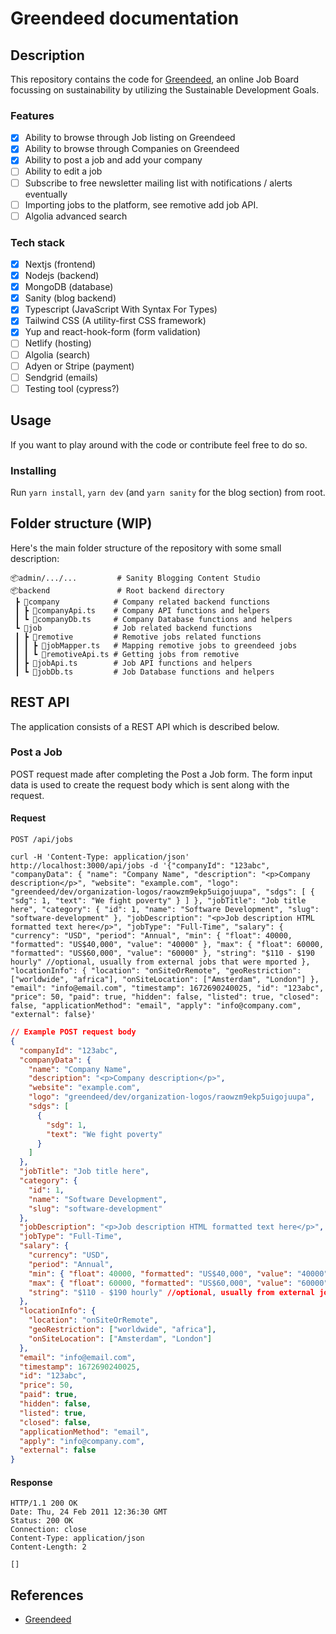 # Greendeed documentation

## Description

This repository contains the code for [Greendeed](https://greendeed.io/), an online Job Board focussing on sustainability by utilizing the Sustainable Development Goals.

### Features

- [x] Ability to browse through Job listing on Greendeed
- [x] Ability to browse through Companies on Greendeed
- [x] Ability to post a job and add your company
- [ ] Ability to edit a job
- [ ] Subscribe to free newsletter mailing list with notifications / alerts eventually
- [ ] Importing jobs to the platform, see remotive add job API.
- [ ] Algolia advanced search

### Tech stack

- [x] Nextjs (frontend)
- [x] Nodejs (backend)
- [x] MongoDB (database)
- [x] Sanity (blog backend)
- [x] Typescript (JavaScript With Syntax For Types)
- [x] Tailwind CSS (A utility-first CSS framework)
- [x] Yup and react-hook-form (form validation)
- [ ] Netlify (hosting)
- [ ] Algolia (search)
- [ ] Adyen or Stripe (payment)
- [ ] Sendgrid (emails)
- [ ] Testing tool (cypress?)

## Usage

If you want to play around with the code or contribute feel free to do so.

### Installing

Run `yarn install`, `yarn dev` (and `yarn sanity` for the blog section) from root.

## Folder structure (WIP)

Here's the main folder structure of the repository with some small description:

```
📦admin/.../...         # Sanity Blogging Content Studio
📦backend               # Root backend directory
 ┣ 📂company            # Company related backend functions
 ┃ ┣ 📜companyApi.ts    # Company API functions and helpers
 ┃ ┗ 📜companyDb.ts     # Company Database functions and helpers
 ┗ 📂job                # Job related backend functions
 ┃ ┣ 📂remotive         # Remotive jobs related functions
 ┃ ┃ ┣ 📜jobMapper.ts   # Mapping remotive jobs to greendeed jobs
 ┃ ┃ ┗ 📜remotiveApi.ts # Getting jobs from remotive
 ┃ ┣ 📜jobApi.ts        # Job API functions and helpers
 ┃ ┗ 📜jobDb.ts         # Job Database functions and helpers
```

## REST API

The application consists of a REST API which is described below.

### Post a Job

POST request made after completing the Post a Job form. The form input data is used to create the request body which is sent along with the request.

#### Request

`POST /api/jobs`

    curl -H 'Content-Type: application/json' http://localhost:3000/api/jobs -d '{"companyId": "123abc", "companyData": { "name": "Company Name", "description": "<p>Company description</p>", "website": "example.com", "logo": "greendeed/dev/organization-logos/raowzm9ekp5uigojuupa", "sdgs": [ { "sdg": 1, "text": "We fight poverty" } ] }, "jobTitle": "Job title here", "category": { "id": 1, "name": "Software Development", "slug": "software-development" }, "jobDescription": "<p>Job description HTML formatted text here</p>", "jobType": "Full-Time", "salary": { "currency": "USD", "period": "Annual", "min": { "float": 40000, "formatted": "US$40,000", "value": "40000" }, "max": { "float": 60000, "formatted": "US$60,000", "value": "60000" }, "string": "$110 - $190 hourly" //optional, usually from external jobs that were mported }, "locationInfo": { "location": "onSiteOrRemote", "geoRestriction": ["worldwide", "africa"], "onSiteLocation": ["Amsterdam", "London"] }, "email": "info@email.com", "timestamp": 1672690240025, "id": "123abc", "price": 50, "paid": true, "hidden": false, "listed": true, "closed": false, "applicationMethod": "email", "apply": "info@company.com", "external": false}'

```json
// Example POST request body
{
  "companyId": "123abc",
  "companyData": {
    "name": "Company Name",
    "description": "<p>Company description</p>",
    "website": "example.com",
    "logo": "greendeed/dev/organization-logos/raowzm9ekp5uigojuupa",
    "sdgs": [
      {
        "sdg": 1,
        "text": "We fight poverty"
      }
    ]
  },
  "jobTitle": "Job title here",
  "category": {
    "id": 1,
    "name": "Software Development",
    "slug": "software-development"
  },
  "jobDescription": "<p>Job description HTML formatted text here</p>",
  "jobType": "Full-Time",
  "salary": {
    "currency": "USD",
    "period": "Annual",
    "min": { "float": 40000, "formatted": "US$40,000", "value": "40000" },
    "max": { "float": 60000, "formatted": "US$60,000", "value": "60000" },
    "string": "$110 - $190 hourly" //optional, usually from external jobs that were mported
  },
  "locationInfo": {
    "location": "onSiteOrRemote",
    "geoRestriction": ["worldwide", "africa"],
    "onSiteLocation": ["Amsterdam", "London"]
  },
  "email": "info@email.com",
  "timestamp": 1672690240025,
  "id": "123abc",
  "price": 50,
  "paid": true,
  "hidden": false,
  "listed": true,
  "closed": false,
  "applicationMethod": "email",
  "apply": "info@company.com",
  "external": false
}
```

#### Response

    HTTP/1.1 200 OK
    Date: Thu, 24 Feb 2011 12:36:30 GMT
    Status: 200 OK
    Connection: close
    Content-Type: application/json
    Content-Length: 2

    []

## References

- [Greendeed](http://greendeed.io/)
